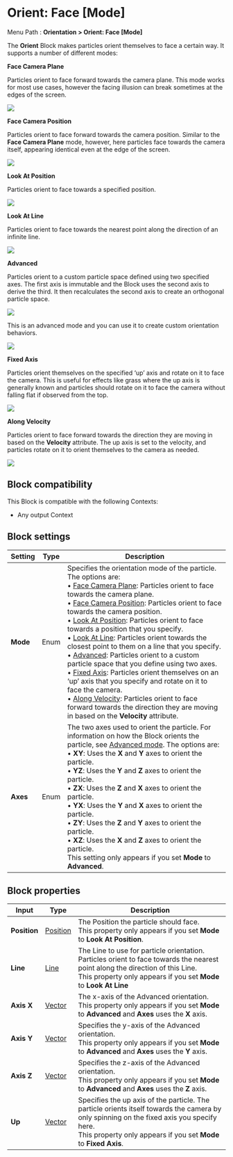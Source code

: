 # Orient: Face [Mode]

Menu Path : **Orientation > Orient: Face [Mode]**

The **Orient** Block makes particles orient themselves to face a certain way. It supports a number of different modes:

<a name="face-camera-plane"></a>

**Face Camera Plane**

Particles orient to face forward towards the camera plane. This mode works for most use cases, however the facing illusion can break sometimes at the edges of the screen.

![](Images/Block-OrientFaceCameraPlane.png)

<a name="face-camera-position"></a>

**Face Camera Position**

Particles orient to face forward towards the camera position. Similar to the **Face Camera Plane** mode, however, here particles face towards the camera itself, appearing identical even at the edge of the screen.

![](Images/Block-OrientFaceCameraPosition.png)

<a name="look-at-position"></a>

**Look At Position**

Particles orient to face towards a specified position.

![](Images/Block-OrientLookAtPosition.gif)

<a name="look-at-line"></a>

**Look At Line**

Particles orient to face towards the nearest point along the direction of an infinite line.

![](Images/Block-OrientLookAtLine.gif)

<a name="advanced"></a>

**Advanced**

Particles orient to a custom particle space defined using two specified axes. The first axis is immutable and the Block uses the second axis to derive the third. It then recalculates the second axis to create an orthogonal particle space. 

![](Images/Block-OrientAdvancedAxisBuilding.gif)

This is an advanced mode and you can use it to create custom orientation behaviors.

![](Images/Block-OrientAdvanced.gif)

<a name="fixed-axis"></a>

**Fixed Axis**

Particles orient themselves on the specified ‘up’ axis and rotate on it to face the camera. This is useful for effects like grass where the up axis is generally known and particles should rotate on it to face the camera without falling flat if observed from the top.

![](Images/Block-OrientFixedAxis.png)

<a name="along-velocity"></a>

**Along Velocity**

Particles orient to face forward towards the direction they are moving in based on the **Velocity** attribute. The up axis is set to the velocity, and particles rotate on it to orient themselves to the camera as needed.

![](Images/Block-OrientAlongVelocity.gif)

## Block compatibility

This Block is compatible with the following Contexts:

- Any output Context

## Block settings

| **Setting** | **Type** | **Description**                                              |
| ----------- | -------- | ------------------------------------------------------------ |
| **Mode**    | Enum     | Specifies the orientation mode of the particle. The options are:<br/>&#8226; [Face Camera Plane](#face-camera-plane): Particles orient to face towards the camera plane.<br/>&#8226; [Face Camera Position](#face-camera-position): Particles orient to face towards the camera position.<br/>&#8226; [Look At Position](#look-at-position): Particles orient to face towards a position that you specify.<br/>&#8226; [Look At Line](#look-at-line): Particles orient towards the closest point to them on a line that you specify.<br/>&#8226; [Advanced](#advanced): Particles orient to a custom particle space that you define using two axes.<br/>&#8226; [Fixed Axis](#fixed-axis): Particles orient themselves on an ‘up’ axis that you specify and rotate on it to face the camera.<br/>&#8226; [Along Velocity](#along-velocity): Particles orient to face forward towards the direction they are moving in based on the **Velocity** attribute. |
| **Axes**    | Enum     | The two axes used to orient the particle. For information on how the Block orients the particle, see [Advanced mode](#advanced). The options are:<br/>&#8226; **XY**: Uses the **X** and **Y** axes to orient the particle.<br/>&#8226; **YZ**: Uses the **Y** and **Z** axes to orient the particle.<br/>&#8226; **ZX**: Uses the **Z** and **X** axes to orient the particle.<br/>&#8226; **YX**: Uses the **Y** and **X** axes to orient the particle.<br/>&#8226; **ZY**: Uses the **Z** and **Y** axes to orient the particle.<br/>&#8226; **XZ**: Uses the **X** and **Z** axes to orient the particle.<br/> This setting only appears if you set **Mode** to **Advanced**. |

## Block properties

| **Input**    | **Type**                     | **Description**                                              |
| ------------ | ---------------------------- | ------------------------------------------------------------ |
| **Position** | [Position](Type-Position.md) | The Position the particle should face.<br/>This property only appears if you set **Mode** to **Look At Position**. |
| **Line**     | [Line](Type-Line.md)         | The Line to use for particle orientation. Particles orient to face towards the nearest point along the direction of this Line.<br/>This property only appears if you set **Mode** to **Look At Line** |
| **Axis X**   | [Vector](Type-Vector.md)     | The x-axis of the Advanced orientation.<br/>This property only appears if you set **Mode** to **Advanced** and **Axes** uses the **X** axis. |
| **Axis Y**   | [Vector](Type-Vector.md)     | Specifies the y-axis of the Advanced orientation.<br/>This property only appears if you set **Mode** to **Advanced** and **Axes** uses the **Y** axis. |
| **Axis Z**   | [Vector](Type-Vector.md)     | Specifies the z-axis of the Advanced orientation.<br/>This property only appears if you set **Mode** to **Advanced** and **Axes** uses the **Z** axis. |
| **Up**       | [Vector](Type-Vector.md)     | Specifies the up axis of the particle. The particle orients itself towards the camera by only spinning on the fixed axis you specify here.<br/>This property only appears if you set **Mode** to **Fixed Axis**. |